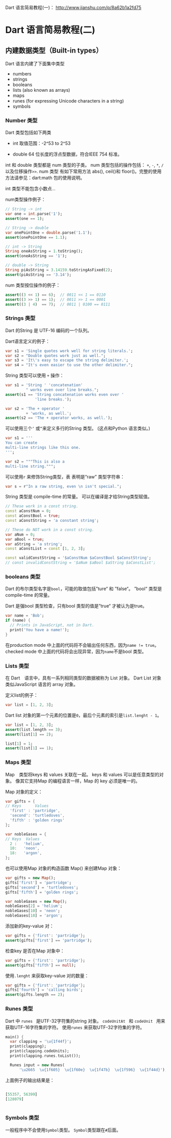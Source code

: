 Dart 语言简易教程(一)： 
http://www.jianshu.com/p/8a62b1a2fd75

# Dart 语言简易教程(二)
## 内建数据类型（Built-in types）
Dart 语言内建了下面集中类型
- numbers
- strings
- booleans
- lists (also known as arrays)
- maps
- runes (for expressing Unicode characters in a string)
- symbols

### Number 类型
Dart 类型包括如下两类
- int
取值范围：-2^53 to 2^53

- double
64 位长度的浮点型数据，符合IEEE 754 标准。

int 和 double 类型都是 num 类型的子类。
num 类型包括的操作包括： `+`, `-`, `*`, `/` 以及位移操作` >> `.
num 类型 有如下常用方法 abs(), ceil()和 floor()。完整的使用方法请参见：dart:math 包的使用说明。

int 类型不能包含小数点`.`.

num类型操作例子：
```Dart
// String -> int
var one = int.parse('1');
assert(one == 1);

// String -> double
var onePointOne = double.parse('1.1');
assert(onePointOne == 1.1);

// int -> String
String oneAsString = 1.toString();
assert(oneAsString == '1');

// double -> String
String piAsString = 3.14159.toStringAsFixed(2);
assert(piAsString == '3.14');
```

num 类型按位操作的例子：
```Dart
assert((3 << 1) == 6);  // 0011 << 1 == 0110
assert((3 >> 1) == 1);  // 0011 >> 1 == 0001
assert((3 | 4)  == 7);  // 0011 | 0100 == 0111
```

### Strings 类型
Dart 的String 是 UTF-16 编码的一个队列。

Dart语言定义的例子：
```Dart
var s1 = 'Single quotes work well for string literals.';
var s2 = "Double quotes work just as well.";
var s3 = 'It\'s easy to escape the string delimiter.';
var s4 = "It's even easier to use the other delimiter.";
```

String 类型可以使用 `+` 操作：
```Dart
var s1 = 'String ' 'concatenation'
         " works even over line breaks.";
assert(s1 == 'String concatenation works even over '
             'line breaks.');

var s2 = 'The + operator '
         + 'works, as well.';
assert(s2 == 'The + operator works, as well.');
```

可以使用三个`‘` 或`“`来定义多行的String 类型。
(这点和Python 语言类似。)
```Dart
var s1 = '''
You can create
multi-line strings like this one.
''';

var s2 = """This is also a
multi-line string.""";
```

可以使用`r` 来修饰String类型，表 表明是“raw” 类型字符串：
```Dart
var s = r"In a raw string, even \n isn't special.";
```

String 类型是 compile-time 的常量。
可以在编译是才给String类型赋值。

```Dart
// These work in a const string.
const aConstNum = 0;
const aConstBool = true;
const aConstString = 'a constant string';

// These do NOT work in a const string.
var aNum = 0;
var aBool = true;
var aString = 'a string';
const aConstList = const [1, 2, 3];

const validConstString = '$aConstNum $aConstBool $aConstString';
// const invalidConstString = '$aNum $aBool $aString $aConstList';
```

### booleans 类型
Dart 的布尔类型名字是` bool `，可能的取值包括”ture“ 和 ”false“。
”bool“ 类型是 compile-time 的常量。

Dart 是强bool 类型检查，只有bool 类型的值是”true“ 才被认为是true。
```Dart
var name = 'Bob';
if (name) {
  // Prints in JavaScript, not in Dart.
  print('You have a name!');
}
```
在production mode 中上面的代码将不会输出任何东西，因为`name != true`。
checked mode 中上面的代码将会出现异常，因为`name`不是bool 类型。

### Lists 类型
在 Dart　语言中，具有一系列相同类型的数据被称为 List 对象。
Dart List 对象类似JavaScript 语言的 array 对象。

定义list的例子：
```Dart
var list = [1, 2, 3];
```

Dart list 对象的第一个元素的位置是`0`，最后个元素的索引是`list.lenght - 1`。
```Dart
var list = [1, 2, 3];
assert(list.length == 3);
assert(list[1] == 2);

list[1] = 1;
assert(list[1] == 1);
```

### Maps 类型
Map　类型将keys 和 values 关联在一起。
keys 和 values 可以是任意类型的对象。
像其它支持Map 的编程语言一样，Map 的 key 必须是唯一的。

Map 对象的定义：
```Dart
var gifts = {
// Keys      Values
  'first' : 'partridge',
  'second': 'turtledoves',
  'fifth' : 'golden rings'
};

var nobleGases = {
// Keys  Values
  2 :   'helium',
  10:   'neon',
  18:   'argon',
};
```

也可以使用Map 对象的构造函数 Map() 来创建Map 对象：
```Dart
var gifts = new Map();
gifts['first'] = 'partridge';
gifts['second'] = 'turtledoves';
gifts['fifth'] = 'golden rings';

var nobleGases = new Map();
nobleGases[2] = 'helium';
nobleGases[10] = 'neon';
nobleGases[18] = 'argon';
```

添加新的key-value 对：
```Dart
var gifts = {'first': 'partridge'};
assert(gifts['first'] == 'partridge');
```

检查key 是否在Map 对象中：
```Dart
var gifts = {'first': 'partridge'};
assert(gifts['fifth'] == null);
```

使用` .lenght ` 来获取key-value 对的数量：
```Dart
var gifts = {'first': 'partridge'};
gifts['fourth'] = 'calling birds';
assert(gifts.length == 2);
```

### Runes 类型
Dart 中 ` runes 	` 是UTF-32字符集的string 对象。
`codeUnitAt ` 和 `codeUnit ` 用来获取UTF-16字符集的字符。
使用` runes ` 来获取UTF-32字符集的字符。

```Dart
main() {
  var clapping = '\u{1f44f}';
  print(clapping);
  print(clapping.codeUnits);
  print(clapping.runes.toList());

  Runes input = new Runes(
      '\u2665  \u{1f605}  \u{1f60e}  \u{1f47b}  \u{1f596}  \u{1f44d}');
```
上面例子的输出结果是：
```Dart

[55357, 56399]
[128079]
          
```

### Symbols 类型
一般程序中不会使用` Symbol `类型。
` Symbol `类型跟在`#`后面。
